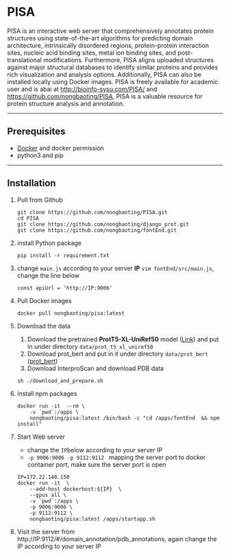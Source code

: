 # PISA

PISA is an interactive web server that comprehensively annotates protein structures using state-of-the-art algorithms for predicting domain architecture, intrinsically disordered regions, protein-protein interaction sites, nucleic acid binding sites, metal ion binding sites, and post-translational modifications. Furthermore, PISA aligns uploaded structures against major structural databases to identify similar proteins and provides rich visualization and analysis options. Additionally, PISA can also be installed locally using Docker images. PISA is freely available for academic user and is abai at http://bioinfo-sysu.com/PISA/ and https://github.com/nongbaoting/PISA, PISA is a valuable resource for protein structure analysis and annotation.

---

## Prerequisites

* [Docker](https://www.docker.com/) and docker permission
* python3 and pip


---

## Installation

1. Pull from Github
    ```
    git clone https://github.com/nongbaoting/PISA.git
    cd PISA
    git clone https://github.com/nongbaoting/django_prot.git
    git clone https://github.com/nongbaoting/fontEnd.git
    
    ```

2. install Python package
    ```
    pip install -r requirement.txt
    ```

2. change `main.js` according to your server **IP**
    `vim fontEnd/src/main.js`, change the line below
    ```
    const apiUrl = 'http://IP:9006'
    ```

4. Pull Docker images
    ```
    docker pull nongbaoting/pisa:latest
    ```

3. Download the data
    
    1. Download the pretrained **ProtT5-XL-UniRef50** model ([Link](https://github.com/agemagician/ProtTrans?tab=readme-ov-file)) and put in under directory `data/prot_t5_xl_uniref50`  
    2. Download prot_bert and put in it under directory `data/prot_bert` ([prot_bert](https://huggingface.co/Rostlab/prot_bert/tree/main))
    3. Download InterproScan and download PDB data 
    ```
    sh ./download_and_prepare.sh
    ```

5. install npm packages
    ```
    docker run -it  --rm \
        -v `pwd`:/apps \
        nongbaoting/pisa:latest /bin/bash -c "cd /apps/fontEnd  && npm install"
    
    ```

5. Start Web server
    * change the `IP`below according to your server IP
    * `-p 9006:9006 -p 9112:9112 ` mapping the server port to docker container port, make sure the server port is open

    ```
    IP=172.22.148.150
    docker run -it  \
        --add-host dockerhost:${IP}  \
        --gpus all \
        -v `pwd`:/apps \
        -p 9006:9006 \
        -p 9112:9112 \
        nongbaoting/pisa:latest /apps/startapp.sh
    ```

7. Visit the server from http://IP:9112/#/domain_annotation/pdb_annotations, again change the IP according to your server IP
